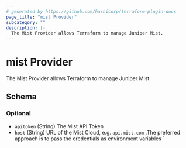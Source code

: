 ```yaml
---
# generated by https://github.com/hashicorp/terraform-plugin-docs
page_title: "mist Provider"
subcategory: ""
description: |-
  The Mist Provider allows Terraform to manage Juniper Mist.
---
```


# mist Provider

The Mist Provider allows Terraform to manage Juniper Mist.



<!-- schema generated by tfplugindocs -->
## Schema

### Optional

- `apitoken` (String) The Mist API Token
- `host` (String) URL of the Mist Cloud, e.g. `api.mist.com`
.The preferred approach is to pass the credentials as environment variables `
